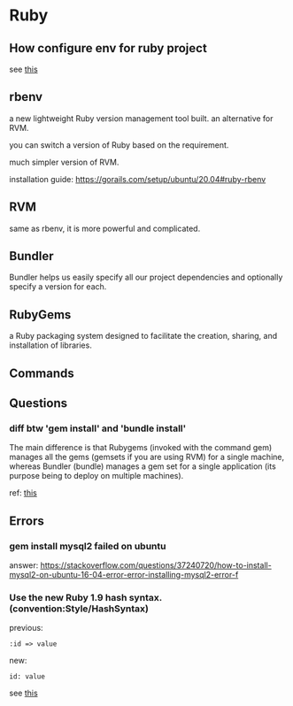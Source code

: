 # Ruby

## How configure env for ruby project

see [this](https://www.honeybadger.io/blog/rbenv-rubygems-bundler-path/)

## rbenv 

a new lightweight Ruby version management tool built. an alternative for RVM.

you can switch a version of Ruby based on the requirement.

much simpler version of RVM.

installation guide: https://gorails.com/setup/ubuntu/20.04#ruby-rbenv

## RVM

same as rbenv, it is more powerful and complicated.

## Bundler 

Bundler helps us easily specify all our project dependencies and optionally specify a version for each.

## RubyGems

a Ruby packaging system designed to facilitate the creation, sharing, and installation of libraries.

## Commands



## Questions

### diff btw 'gem install' and 'bundle install'

The main difference is that Rubygems (invoked with the command gem) manages all the gems (gemsets if you are using RVM) for a single machine, whereas Bundler (bundle) manages a gem set for a single application (its purpose being to deploy on multiple machines).

ref: [this](https://stackoverflow.com/questions/20224855/what-is-the-difference-between-bundle-update-and-gem-update/20224856)

## Errors

### gem install mysql2 failed on ubuntu

answer: https://stackoverflow.com/questions/37240720/how-to-install-mysql2-on-ubuntu-16-04-error-error-installing-mysql2-error-f

### Use the new Ruby 1.9 hash syntax. (convention:Style/HashSyntax)

previous: 

```
:id => value
```

new:

```
id: value
```

see [this](https://stackoverflow.com/questions/44005410/need-to-refactor-to-the-new-ruby-1-9-hash-syntax/44005425)
